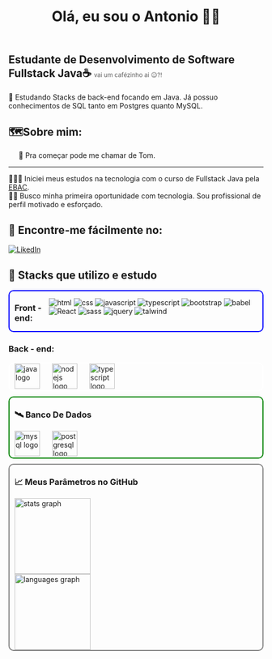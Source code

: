 <header>
  <h1>Olá, eu sou o Antonio 👋🏻</h1>
</header>
<main style="margin: 0 auto; max-width: 550px; width: 100%">
<section id="presents">
<h2>Estudante de Desenvolvimento de Software Fullstack Java☕ <span style="font-weight: normal; font-size: 12px; opacity: .7">vai um cafézinho ai 😉?!</span></h2>
<p>
🧠 Estudando Stacks de back-end focando em Java. Já possuo conhecimentos de SQL tanto em Postgres quanto MySQL. 
</p>
</section>

<section id="about">
<h2>🗺️Sobre mim:</h2>
<p style="font-weight: normal; margin-left: 20px;">
🤝 Pra começar pode me chamar de Tom.</br>
<hr/> 
👨🏼‍💻 Iniciei meus estudos na tecnologia com o curso de Fullstack Java pela <a href="https://ebaconline.com.br/">EBAC</a>.</br>
🤞🏻 Busco minha primeira oportunidade com tecnologia. Sou profissional de perfil motivado e esforçado.</p>
</section>

<section id="socials">
<h2>📲 Encontre-me fácilmente no: </h2>
  
[![LikedIn](https://img.shields.io/badge/LinkedIn-0077B5?style=for-the-badge&logo=linkedin&logoColor=white)](https://www.linkedin.com/in/antonio-crisostomo)
</section>


<section id="stacks">
<h2>🚀 Stacks que utilizo e estudo</h2>

<div style="border: 2px solid blue; border-radius: 10px; padding: 0 10px; margin-bottom: 10px; display: flex; column-gap: 8px;">
<h3>Front - end:</h3>
</hr>
  
![html](https://img.shields.io/badge/HTML-d35400?style=for-the-badge&logo=html5&logoColor=fff)  ![css](https://img.shields.io/badge/CSS-2980b9?&style=for-the-badge&logo=css3&logoColor=fff)  ![javascript](https://img.shields.io/badge/JavaScript-000?style=for-the-badge&logo=javascript&logoColor=f1c40f)  ![typescript](https://img.shields.io/badge/TypeScript-007ACC?style=for-the-badge&logo=typescript&logoColor=white)  ![bootstrap](https://img.shields.io/badge/Bootstrap-563D7C?style=for-the-badge&logo=bootstrap&logoColor=white)  ![babel](https://img.shields.io/badge/Babel-f1c40f?style=for-the-badge)  ![React](https://img.shields.io/badge/React-20232A?style=for-the-badge&logo=react&logoColor=61DAFB)  ![sass](https://img.shields.io/badge/Sass-CC6699?style=for-the-badge&logo=sass&logoColor=white)  ![jquery](https://img.shields.io/badge/jQuery-0769AD?style=for-the-badge&logo=jquery&logoColor=white)  ![talwind](https://img.shields.io/badge/Tailwind_CSS-38B2AC?style=for-the-badge&logo=tailwind-css&logoColor=white)
</div>


<h3>Back - end:</h3>
</hr>
<div align="left" style="border: 2px solid white; border-radius: 10px; padding: 0 10px; margin-bottom: 10px">
  <img src="https://cdn.jsdelivr.net/gh/devicons/devicon/icons/java/java-original.svg" height="50" alt="java logo"  />
  <img width="16" />
  <img src="https://cdn.jsdelivr.net/gh/devicons/devicon/icons/nodejs/nodejs-original.svg" height="50" alt="nodejs logo"  />
  <img width="16" />
  <img src="https://cdn.jsdelivr.net/gh/devicons/devicon/icons/typescript/typescript-original.svg" height="50" alt="typescript logo"  /> 
</div>


<div align="left" style="border: 2px solid green; border-radius: 10px; padding: 0 10px; margin-bottom: 10px">
  <h3>🛰️ Banco De Dados</h3>
  </hr>
    <img src="https://cdn.simpleicons.org/mysql/4479A1" height="50" alt="mysql logo"  />
    <img width="16" />
    <img src="https://cdn.jsdelivr.net/gh/devicons/devicon/icons/postgresql/postgresql-original.svg" height="50" alt="postgresql logo"  />
</div>
</section>

<section id="stats" style="border: 2px solid grey; border-radius: 10px; padding: 0 10px;">

<h3>📈 Meus Parâmetros no GitHub</h3>
<div align="left">
  <img src="https://github-readme-stats.vercel.app/api?username=toniCodingMyBrain&hide_title=false&hide_rank=false&show_icons=true&include_all_commits=true&count_private=true&disable_animations=false&theme=gruvbox&locale=pt-br&hide_border=false&order=1" height="150" alt="stats graph" /> <br>
  <img src="https://github-readme-stats.vercel.app/api/top-langs?username=toniCodingMyBrain&locale=pt-br&hide_title=false&layout=compact&card_width=320&langs_count=5&theme=gruvbox_light&hide_border=false&order=2" height="150" alt="languages graph"  />
</div>
</hr>
